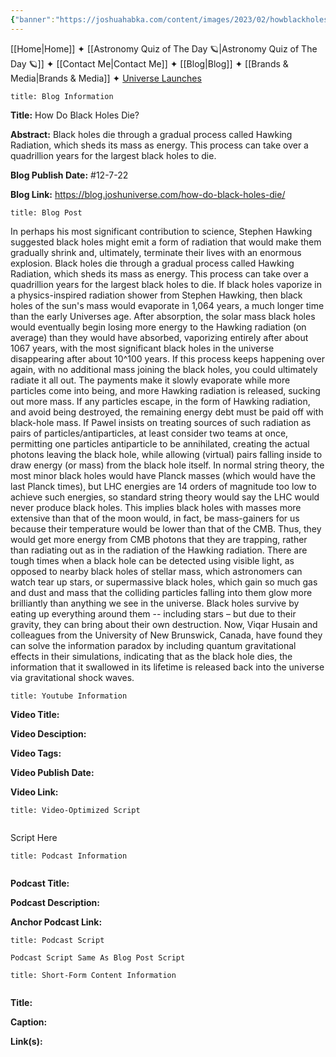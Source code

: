 ```yaml
---
{"banner":"https://joshuahabka.com/content/images/2023/02/howblackholesdiethumbnail--1-.png","banner_x":0.5,"dg-publish":true,"permalink":"/blog/how-do-black-holes-die/","dgPassFrontmatter":true,"noteIcon":"","created":"","updated":""}
---
```




<div class="transclusion internal-embed is-loaded"><div class="markdown-embed">



[[Home\|Home]] ✦ [[Astronomy Quiz of The Day 🪐\|Astronomy Quiz of The Day 🪐]] ✦ [[Contact Me\|Contact Me]] ✦ [[Blog\|Blog]] ✦ [[Brands & Media\|Brands & Media]] ✦ [Universe Launches](https://stardashusa.com/)


</div></div>


```ad-info
title: Blog Information
```

**Title:** How Do Black Holes Die?

**Abstract:** Black holes die through a gradual process called Hawking Radiation, which sheds its mass as energy. This process can take over a quadrillion years for the largest black holes to die.

**Blog Publish Date:** #12-7-22

**Blog Link:** https://blog.joshuniverse.com/how-do-black-holes-die/

```ad-abstract
title: Blog Post
```

In perhaps his most significant contribution to science, Stephen Hawking suggested black holes might emit a form of radiation that would make them gradually shrink and, ultimately, terminate their lives with an enormous explosion. Black holes die through a gradual process called Hawking Radiation, which sheds its mass as energy. This process can take over a quadrillion years for the largest black holes to die. If black holes vaporize in a physics-inspired radiation shower from Stephen Hawking, then black holes of the sun's mass would evaporate in 1,064 years, a much longer time than the early Universes age. After absorption, the solar mass black holes would eventually begin losing more energy to the Hawking radiation (on average) than they would have absorbed, vaporizing entirely after about 1067 years, with the most significant black holes in the universe disappearing after about 10^100 years.
If this process keeps happening over again, with no additional mass joining the black holes, you could ultimately radiate it all out. The payments make it slowly evaporate while more particles come into being, and more Hawking radiation is released, sucking out more mass. If any particles escape, in the form of Hawking radiation, and avoid being destroyed, the remaining energy debt must be paid off with black-hole mass.
If Pawel insists on treating sources of such radiation as pairs of particles/antiparticles, at least consider two teams at once, permitting one particles antiparticle to be annihilated, creating the actual photons leaving the black hole, while allowing (virtual) pairs falling inside to draw energy (or mass) from the black hole itself.
In normal string theory, the most minor black holes would have Planck masses (which would have the last Planck times), but LHC energies are 14 orders of magnitude too low to achieve such energies, so standard string theory would say the LHC would never produce black holes. This implies black holes with masses more extensive than that of the moon would, in fact, be mass-gainers for us because their temperature would be lower than that of the CMB. Thus, they would get more energy from CMB photons that they are trapping, rather than radiating out as in the radiation of the Hawking radiation. There are tough times when a black hole can be detected using visible light, as opposed to nearby black holes of stellar mass, which astronomers can watch tear up stars, or supermassive black holes, which gain so much gas and dust and mass that the colliding particles falling into them glow more brilliantly than anything we see in the universe.
Black holes survive by eating up everything around them -- including stars – but due to their gravity, they can bring about their own destruction. Now, Viqar Husain and colleagues from the University of New Brunswick, Canada, have found they can solve the information paradox by including quantum gravitational effects in their simulations, indicating that as the black hole dies, the information that it swallowed in its lifetime is released back into the universe via gravitational shock waves.

```ad-info
title: Youtube Information
```

**Video Title:**

**Video Desciption:**

**Video Tags:**

**Video Publish Date:**

**Video Link:**

```ad-abstract
title: Video-Optimized Script


```

Script Here

```ad-info
title: Podcast Information


```

**Podcast Title:**

**Podcast Description:**

**Anchor Podcast Link:**

```ad-info
title: Podcast Script

Podcast Script Same As Blog Post Script

```


```ad-info
title: Short-Form Content Information


```

**Title:**

**Caption:**

**Link(s):**

